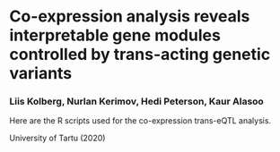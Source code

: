 # Co-expression analysis reveals interpretable gene modules controlled by trans-acting genetic variants
### Liis Kolberg, Nurlan Kerimov, Hedi Peterson, Kaur Alasoo

Here are the R scripts used for the co-expression trans-eQTL analysis.  

University of Tartu (2020)
